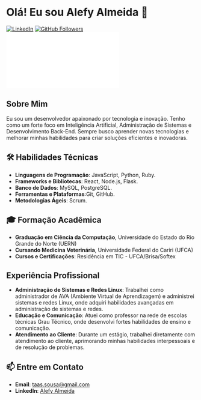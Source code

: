 # Olá! Eu sou Alefy Almeida 👋

[![LinkedIn](https://img.shields.io/badge/LinkedIn-Perfil-blue)](https://www.linkedin.com/in/alefy-almeida-18657b21a/)
[![GitHub Followers](https://img.shields.io/github/followers/alefytaas?label=Follow&style=social)](https://github.com/alefytaas)
[![Wakatime Stats](README_stats.md)](https://wakatime.com/)

## Sobre Mim

Eu sou um desenvolvedor apaixonado por tecnologia e inovação. Tenho como um forte foco em Inteligência Artificial, Administração de Sistemas e Desenvolvimento Back-End. Sempre busco aprender novas tecnologias e melhorar minhas habilidades para criar soluções eficientes e inovadoras.

## 🛠 Habilidades Técnicas

- **Linguagens de Programação**: JavaScript, Python, Ruby.
- **Frameworks e Bibliotecas**: React, Node.js, Flask.
- **Banco de Dados**: MySQL, PostgreSQL.
- **Ferramentas e Plataformas**:Git, GitHub.
- **Metodologias Ágeis**: Scrum.

## 🎓 Formação Acadêmica

- **Graduação em Ciência da Computação**, Universidade do Estado do Rio Grande do Norte (UERN)
- **Cursando Medicina Veterinária**, Universidade Federal do Cariri (UFCA)
- **Cursos e Certificações**: Residência em TIC - UFCA/Brisa/Softex


## Experiência Profissional

- **Administração de Sistemas e Redes Linux**: Trabalhei como administrador de AVA (Ambiente Virtual de Aprendizagem) e administrei sistemas e redes Linux, onde adquiri habilidades avançadas em administração de sistemas e redes.
- **Educação e Comunicação**: Atuei como professor na rede de escolas técnicas Grau Técnico, onde desenvolvi fortes habilidades de ensino e comunicação.
- **Atendimento ao Cliente**: Durante um estágio, trabalhei diretamente com atendimento ao cliente, aprimorando minhas habilidades interpessoais e de resolução de problemas.

## 📫 Entre em Contato

- **Email**: [taas.sousa@gmail.com](mailto:taas.sousa@gmail.com)
- **LinkedIn**: [Alefy Almeida](https://www.linkedin.com/in/alefy-almeida-18657b21a/)

